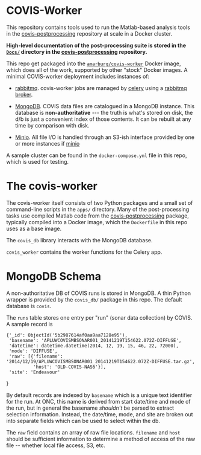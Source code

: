 # COVIS-Worker

This repository contains tools used to run the Matlab-based analysis tools in the [covis-postprocessing](https://github.com/COVIS-Sonar/postprocessing) repository at scale in a Docker cluster.

__High-level documentation of the post-processing suite is stored in the [`Docs/`](https://github.com/COVIS-Sonar/postprocessing/tree/master/Docs) directory in the [covis-postprocessing](https://github.com/COVIS-Sonar/postprocessing) repository.__

This repo get packaged into the [`amarburg/covis-worker`]() Docker image, which
does all of the work, supported by other "stock" Docker images.  A minimal
COVIS-worker deployment includes instances of:

  * [rabbitmq](https://www.rabbitmq.com/).   covis-worker jobs are managed
  by [celery](http://www.celeryproject.org) using a
  [rabbitmq broker](https://www.rabbitmq.com).

  * [MongoDB](https://www.mongodb.com/).   COVIS data files are catalogued in
  a MongoDB instance.   This database is __non-authoritative__  --- the truth
  is what's stored on disk, the d/b is just a convenient index of those
  contents.  It can be rebuilt at any time by comparison with disk.

  * [Minio](https://www.minio.io).   All file I/O is handled through an
  S3-ish interface provided by one or more instances if
  [minio](https://www.minio.io)

A sample cluster can be found in the `docker-compose.yml` file in this
repo, which is used for testing.


# The covis-worker

The covis-worker itself consists of two Python packages and a small set of
command-line scripts in the `apps/` directory.     Many of the
post-processing tasks use compiled Matlab code from the
[covis-postprocessing](ttps://github.com/COVIS-Sonar/postprocessing)
package, typically compiled into a Docker image, which the `Dockerfile`
in this repo uses as a base image.

The `covis_db` library interacts with the MongoDB database.

`covis_worker` contains the worker functions for the Celery app.



# MongoDB Schema

A non-authoritative DB of COVIS runs is stored in MongoDB.   A thin Python
wrapper is provided by the `covis_db/` package in this repo.   The default
database is `covis`.

The `runs` table stores one entry per "run" (sonar data collection) by COVIS.
A sample record is

    {'_id': ObjectId('5b2987614af0aa9aa7128e95'),
     'basename': 'APLUWCOVISMBSONAR001_20141219T154622.072Z-DIFFUSE',
     'datetime': datetime.datetime(2014, 12, 19, 15, 46, 22, 72000),
     'mode': 'DIFFUSE',
     'raw': [{'filename': '2014/12/19/APLUWCOVISMBSONAR001_20141219T154622.072Z-DIFFUSE.tar.gz',
              'host': 'OLD-COVIS-NAS6'}],
     'site': 'Endeavour'
   }

By default records are indexed by `basename` which is a unique text
identifier for the run.   At ONC, this name is derived from start date/time
and mode of the run, but in general the basename _shouldn't_ be parsed to
extract selection information.  Instead, the date/time, mode, and site are
broken out into separate fields which can be used to select within the db.

The `raw` field contains an array of raw file locations.   `filename` and
`host` should be sufficient information to determine a method of access of
the raw file -- whether local file access, S3, etc.
